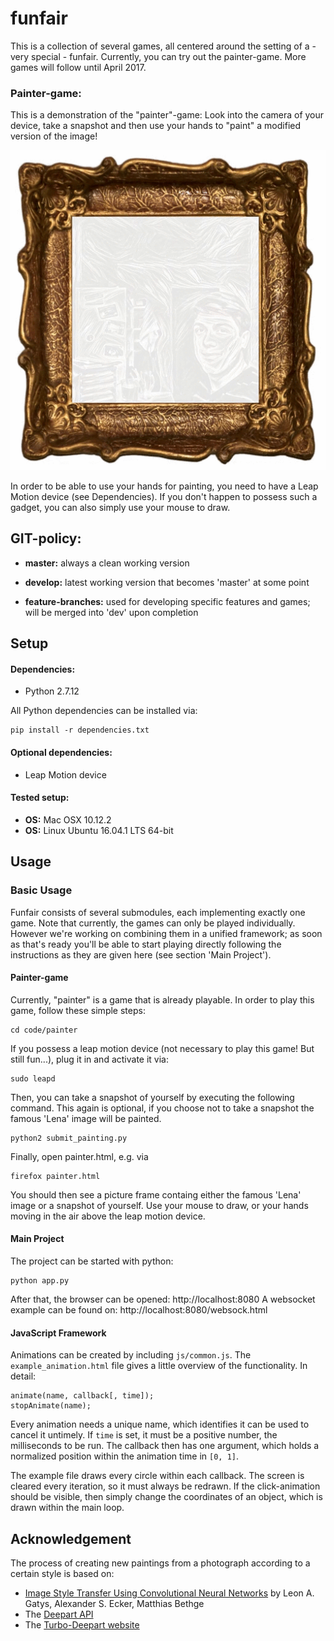 # funfair
This is a collection of several games, all centered around the setting of a - very special - funfair.
Currently, you can try out the painter-game. More games will follow until April 2017.

### Painter-game:
This is a demonstration of the "painter"-game: Look into the camera of your device, take a snapshot and then use your hands to "paint" a modified version of the image!

![painter-demo-video](documentation/videos/painter.gif)

In order to be able to use your hands for painting, you need to have a Leap Motion device  (see Dependencies). If you don't happen to possess such a gadget, you can also simply use your mouse to draw.


## GIT-policy:
* **master:** always a clean working version

* **develop:** latest working version that becomes 'master' at some point

* **feature-branches:** used for developing specific features and games;
                        will be merged into 'dev' upon completion


## Setup
#### Dependencies:
* Python 2.7.12

All Python dependencies can be installed via:
```
pip install -r dependencies.txt
```


#### Optional dependencies:
* Leap Motion device

#### Tested setup:
* **OS:** Mac OSX 10.12.2
* **OS:** Linux Ubuntu 16.04.1 LTS 64-bit


## Usage
### Basic Usage
Funfair consists of several submodules, each implementing exactly one game.  Note that currently, the games can only be played individually. However we're working on combining them in a unified framework; as soon as that's ready you'll be able to start playing directly following the instructions as they are given here (see section 'Main Project').

#### Painter-game
Currently, "painter" is a game that is already playable.
In order to play this game, follow these simple steps:

```
cd code/painter
```

If you possess a leap motion device (not necessary to play this game! But still fun...), plug it in and activate it via:

```
sudo leapd
```

Then, you can take a snapshot of yourself by executing the following command. This again is optional, if you choose not to take a snapshot the famous 'Lena' image will be painted.

```
python2 submit_painting.py
```

Finally, open painter.html, e.g. via
```
firefox painter.html
```
You should then see a picture frame containg either the famous 'Lena' image or a snapshot of yourself. Use your mouse to draw, or your hands moving in the air above the leap motion device.

#### Main Project
The project can be started with python:
```
python app.py
```
After that, the browser can be opened: http://localhost:8080
A websocket example can be found on: http://localhost:8080/websock.html


#### JavaScript Framework
Animations can be created by including `js/common.js`. The `example_animation.html` file gives a little overview of the functionality. In detail:

```
animate(name, callback[, time]);
stopAnimate(name);
```

Every animation needs a unique name, which identifies it can be used to cancel it untimely. If `time` is set, it must be a positive number, the milliseconds to be run. The callback then has one argument, which holds a normalized position within the animation time in `[0, 1]`. 

The example file draws every circle within each callback. The screen is cleared every iteration, so it must always be redrawn. If the click-animation should be visible, then simply change the coordinates of an object, which is drawn within the main loop.


## Acknowledgement

The process of creating new paintings from a photograph according to a certain style is based on:
* [Image Style Transfer Using Convolutional Neural Networks](http://www.cv-foundation.org/openaccess/content_cvpr_2016/papers/Gatys_Image_Style_Transfer_CVPR_2016_paper.pdf)
by Leon A. Gatys, Alexander S. Ecker, Matthias Bethge
* The [Deepart API](https://github.com/deepart-io/deepart-api)
* The [Turbo-Deepart website](http://turbo.deepart.io/)

